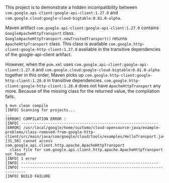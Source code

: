 This project is to demonstrate a hidden incompatibility between
`com.google.api-client:google-api-client:1.27.0` and
`com.google.cloud:google-cloud-bigtable:0.81.0-alpha`.

Maven artifact `com.google.api-client:google-api-client:1.27.0` contains `GoogleApacheHttpTransport`
class.
`GoogleApacheHttpTransport.newTrustedTransport()` returns `ApacheHttpTransport` class.
This class is available `com.google.http-client:google-http-client:1.27.0` available in the
transitive dependencies of the google-api-client artifact.

However, when the `pom.xml` uses `com.google.api-client:google-api-client:1.27.0` and
`com.google.cloud:google-cloud-bigtable:0.81.0-alpha` together in this order, Maven picks up 
`com.google.http-client:google-http-client:1.28.0` in transitive dependencies.
`com.google.http-client:google-http-client:1.28.0` does not have `ApacheHttpTransport` any more.
Because of the missing class for the returned value, the compilation fails.

```
$ mvn clean compile
[INFO] Scanning for projects...
...
[ERROR] COMPILATION ERROR : 
[INFO] -------------------------------------------------------------
[ERROR] /usr/local/google/home/suztomo/cloud-opensource-java/example-problems/class-removed-from-google-http-client/src/main/java/com/google/cloud/tools/examples/HelloTransport.java:[31,50] cannot access com.google.api.client.http.apache.ApacheHttpTransport
  class file for com.google.api.client.http.apache.ApacheHttpTransport not found
[INFO] 1 error
[INFO] -------------------------------------------------------------
[INFO] ------------------------------------------------------------------------
[INFO] BUILD FAILURE
```